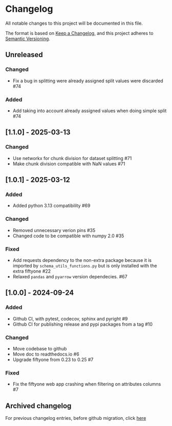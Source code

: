 # Changelog

All notable changes to this project will be documented in this file.

The format is based on [Keep a Changelog](https://keepachangelog.com/en/1.0.0/),
and this project adheres to [Semantic Versioning](https://semver.org/spec/v2.0.0.html).

## Unreleased

### Changed

- Fix a bug in splitting were already assigned split values were discarded #74

### Added

- Add taking into account already assigned values when doing simple split #74

## [1.1.0] - 2025-03-13

### Changed

- Use networkx for chunk division for dataset splitting #71
- Make chunk division compatible with NaN values #71

## [1.0.1] - 2025-03-12

### Added

- Added python 3.13 compatibility #69

### Changed

- Removed unnecessary verion pins #35
- Changed code to be compatible with numpy 2.0 #35

### Fixed

- Add requests dependency to the non-extra package because it is imported by
`schema_utils_functions.py` but is only installed with the extra fiftyone #22
- Relaxed `pandas` and `pyarrow` version dependecies. #67

## [1.0.0] - 2024-09-24

### Added

- Github CI, with pytest, codecov, sphinx and pyright #9
- Github CI for publishing release and pypi packages from a tag #10

### Changed

- Move codebase to github
- Move doc to readthedocs.io #6
- Upgrade fiftyone from 0.23 to 0.25 #7

### Fixed

- Fix the fiftyone web app crashing when filtering on attributes columns #7

## Archived changelog

For previous changelog entries, before github migration, click [here](docs/changelog_old.md)
